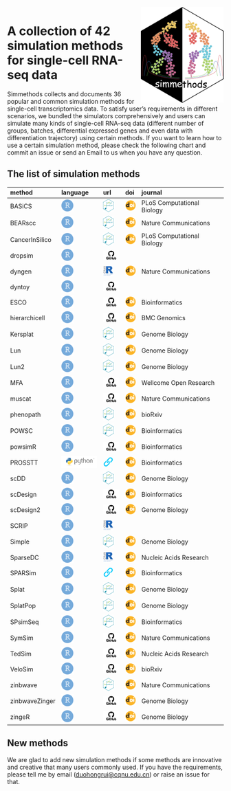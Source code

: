 
<img src="man/figures/simmethods_logo.png" align="right" width = "193px" height="223px"/>

# A collection of 42 simulation methods for single-cell RNA-seq data

Simmethods collects and documents 36 popular and common simulation
methods for single-cell transcriptomics data. To satisfy user’s
requirements in different scenarios, we bundled the simulators
comprehensively and users can simulate many kinds of single-cell RNA-seq
data (different number of groups, batches, differential expressed genes
and even data with differentiation trajectory) using certain methods. If
you want to learn how to use a certain simulation method, please check
the following chart and commit an issue or send an Email to us when you
have any question.

## The list of simulation methods

| method         | language                                                           | url                                                                                                                                                                  | doi                                                                                                                              | journal                    |
|:---------------|:-------------------------------------------------------------------|:---------------------------------------------------------------------------------------------------------------------------------------------------------------------|:---------------------------------------------------------------------------------------------------------------------------------|:---------------------------|
| BASiCS         | <img src='man/figures/R_logo.png' height='28px' width='28px'>      | <a href='https://bioconductor.org/packages/release/bioc/html/BASiCS.html'><img src='man/figures/bioconductor_logo.png' height='30px' width = '25px'></a>             | <a href='https://doi.org/10.1371/journal.pcbi.1004333'><img src='man/figures/doi_logo.png' height='24px' width = '24px'></a>     | PLoS Computational Biology |
| BEARscc        | <img src='man/figures/R_logo.png' height='28px' width='28px'>      | <a href='https://www.bioconductor.org/packages/release/bioc/html/BEARscc.html'><img src='man/figures/bioconductor_logo.png' height='30px' width = '25px'></a>        | <a href='https://doi.org/10.1038/s41467-018-03608-y'><img src='man/figures/doi_logo.png' height='24px' width = '24px'></a>       | Nature Communications      |
| CancerInSilico | <img src='man/figures/R_logo.png' height='28px' width='28px'>      | <a href='https://www.bioconductor.org/packages/release/bioc/html/CancerInSilico.html'><img src='man/figures/bioconductor_logo.png' height='30px' width = '25px'></a> | <a href='https://doi.org/10.1371/journal.pcbi.1006935'><img src='man/figures/doi_logo.png' height='24px' width = '24px'></a>     | PLoS Computational Biology |
| dropsim        | <img src='man/figures/R_logo.png' height='28px' width='28px'>      | <a href='https://github.com/marchinilab/dropsim'><img src='man/figures/github_logo.png' height='21px' width = '38px'></a>                                            |                                                                                                                                  |                            |
| dyngen         | <img src='man/figures/R_logo.png' height='28px' width='28px'>      | <a href='https://cran.r-project.org/web/packages/dyngen/index.html'><img src='man/figures/CRAN_logo.png' height='24px' width = '24px'></a>                           | <a href='https://doi.org/10.1038/s41467-021-24152-2'><img src='man/figures/doi_logo.png' height='24px' width = '24px'></a>       | Nature Communications      |
| dyntoy         | <img src='man/figures/R_logo.png' height='28px' width='28px'>      | <a href='https://github.com/dynverse/dyntoy'><img src='man/figures/github_logo.png' height='21px' width = '38px'></a>                                                |                                                                                                                                  |                            |
| ESCO           | <img src='man/figures/R_logo.png' height='28px' width='28px'>      | <a href='https://github.com/JINJINT/ESCO'><img src='man/figures/github_logo.png' height='21px' width = '38px'></a>                                                   | <a href='https://doi.org/10.1093/bioinformatics/btab116'><img src='man/figures/doi_logo.png' height='24px' width = '24px'></a>   | Bioinformatics             |
| hierarchicell  | <img src='man/figures/R_logo.png' height='28px' width='28px'>      | <a href='https://github.com/kdzimm/hierarchicell'><img src='man/figures/github_logo.png' height='21px' width = '38px'></a>                                           | <a href='https://doi.org/10.1186/s12864-021-07635-w'><img src='man/figures/doi_logo.png' height='24px' width = '24px'></a>       | BMC Genomics               |
| Kersplat       | <img src='man/figures/R_logo.png' height='28px' width='28px'>      | <a href='https://bioconductor.org/packages/release/bioc/html/splatter.html'><img src='man/figures/bioconductor_logo.png' height='30px' width = '25px'></a>           | <a href='https://doi.org/10.1186/s13059-017-1305-0'><img src='man/figures/doi_logo.png' height='24px' width = '24px'></a>        | Genome Biology             |
| Lun            | <img src='man/figures/R_logo.png' height='28px' width='28px'>      | <a href='https://bioconductor.org/packages/release/bioc/html/splatter.html'><img src='man/figures/bioconductor_logo.png' height='30px' width = '25px'></a>           | <a href='https://doi.org/10.1186/s13059-017-1305-0'><img src='man/figures/doi_logo.png' height='24px' width = '24px'></a>        | Genome Biology             |
| Lun2           | <img src='man/figures/R_logo.png' height='28px' width='28px'>      | <a href='https://bioconductor.org/packages/release/bioc/html/splatter.html'><img src='man/figures/bioconductor_logo.png' height='30px' width = '25px'></a>           | <a href='https://doi.org/10.1186/s13059-017-1305-0'><img src='man/figures/doi_logo.png' height='24px' width = '24px'></a>        | Genome Biology             |
| MFA            | <img src='man/figures/R_logo.png' height='28px' width='28px'>      | <a href='https://github.com/kieranrcampbell/mfa'><img src='man/figures/github_logo.png' height='21px' width = '38px'></a>                                            | <a href='https://doi.org/10.12688/wellcomeopenres.11087.1'><img src='man/figures/doi_logo.png' height='24px' width = '24px'></a> | Wellcome Open Research     |
| muscat         | <img src='man/figures/R_logo.png' height='28px' width='28px'>      | <a href='https://github.com/HelenaLC/muscat'><img src='man/figures/github_logo.png' height='21px' width = '38px'></a>                                                | <a href='https://doi.org/10.1038/s41467-020-19894-4'><img src='man/figures/doi_logo.png' height='24px' width = '24px'></a>       | Nature Communications      |
| phenopath      | <img src='man/figures/R_logo.png' height='28px' width='28px'>      | <a href='https://bioconductor.org/packages/release/bioc/html/phenopath.html'><img src='man/figures/bioconductor_logo.png' height='30px' width = '25px'></a>          | <a href='https://doi.org/10.1101/159913'><img src='man/figures/doi_logo.png' height='24px' width = '24px'></a>                   | bioRxiv                    |
| POWSC          | <img src='man/figures/R_logo.png' height='28px' width='28px'>      | <a href='http://www.bioconductor.org/packages/release/bioc/html/POWSC.html'><img src='man/figures/bioconductor_logo.png' height='30px' width = '25px'></a>           | <a href='https://doi.org/10.1093/bioinformatics/btaa607'><img src='man/figures/doi_logo.png' height='24px' width = '24px'></a>   | Bioinformatics             |
| powsimR        | <img src='man/figures/R_logo.png' height='28px' width='28px'>      | <a href='https://github.com/bvieth/powsimR'><img src='man/figures/github_logo.png' height='21px' width = '38px'></a>                                                 | <a href='https://doi.org/10.1093/bioinformatics/btx435'><img src='man/figures/doi_logo.png' height='24px' width = '24px'></a>    | Bioinformatics             |
| PROSSTT        | <img src='man/figures/python_logo.png' height='28px' width='84px'> | <a href='http://wwwuser.gwdg.de/~compbiol/prosstt/doc/'><img src='man/figures/URL.png' height='24px' width = '24px'></a>                                             | <a href='https://doi.org/10.1093/bioinformatics/btz078'><img src='man/figures/doi_logo.png' height='24px' width = '24px'></a>    | Bioinformatics             |
| scDD           | <img src='man/figures/R_logo.png' height='28px' width='28px'>      | <a href='https://www.bioconductor.org/packages/release/bioc/html/scDD.html'><img src='man/figures/bioconductor_logo.png' height='30px' width = '25px'></a>           | <a href='https://doi.org/10.1186/s13059-016-1077-y'><img src='man/figures/doi_logo.png' height='24px' width = '24px'></a>        | Genome Biology             |
| scDesign       | <img src='man/figures/R_logo.png' height='28px' width='28px'>      | <a href='https://github.com/Vivianstats/scDesign'><img src='man/figures/github_logo.png' height='21px' width = '38px'></a>                                           | <a href='https://doi.org/10.1093/bioinformatics/btz321'><img src='man/figures/doi_logo.png' height='24px' width = '24px'></a>    | Bioinformatics             |
| scDesign2      | <img src='man/figures/R_logo.png' height='28px' width='28px'>      | <a href='https://github.com/JSB-UCLA/scDesign2'><img src='man/figures/github_logo.png' height='21px' width = '38px'></a>                                             | <a href='https://doi.org/10.1186/s13059-021-02367-2'><img src='man/figures/doi_logo.png' height='24px' width = '24px'></a>       | Genome Biology             |
| SCRIP          | <img src='man/figures/R_logo.png' height='28px' width='28px'>      | <a href='https://cran.r-project.org/web/packages/SCRIP/index.html'><img src='man/figures/CRAN_logo.png' height='24px' width = '24px'></a>                            |                                                                                                                                  |                            |
| Simple         | <img src='man/figures/R_logo.png' height='28px' width='28px'>      | <a href='https://bioconductor.org/packages/release/bioc/html/splatter.html'><img src='man/figures/bioconductor_logo.png' height='30px' width = '25px'></a>           | <a href='https://doi.org/10.1186/s13059-017-1305-0'><img src='man/figures/doi_logo.png' height='24px' width = '24px'></a>        | Genome Biology             |
| SparseDC       | <img src='man/figures/R_logo.png' height='28px' width='28px'>      | <a href='https://cran.rstudio.com/web/packages/SparseDC/index.html'><img src='man/figures/CRAN_logo.png' height='24px' width = '24px'></a>                           | <a href='https://doi.org/10.1093/nar/gkx1113'><img src='man/figures/doi_logo.png' height='24px' width = '24px'></a>              | Nucleic Acids Research     |
| SPARSim        | <img src='man/figures/R_logo.png' height='28px' width='28px'>      | <a href='https://gitlab.com/sysbiobig/sparsim'><img src='man/figures/URL.png' height='24px' width = '24px'></a>                                                      | <a href='https://doi.org/10.1093/bioinformatics/btz752'><img src='man/figures/doi_logo.png' height='24px' width = '24px'></a>    | Bioinformatics             |
| Splat          | <img src='man/figures/R_logo.png' height='28px' width='28px'>      | <a href='https://bioconductor.org/packages/release/bioc/html/splatter.html'><img src='man/figures/bioconductor_logo.png' height='30px' width = '25px'></a>           | <a href='https://doi.org/10.1186/s13059-017-1305-0'><img src='man/figures/doi_logo.png' height='24px' width = '24px'></a>        | Genome Biology             |
| SplatPop       | <img src='man/figures/R_logo.png' height='28px' width='28px'>      | <a href='https://bioconductor.org/packages/release/bioc/html/splatter.html'><img src='man/figures/bioconductor_logo.png' height='30px' width = '25px'></a>           | <a href='https://doi.org/10.1186/s13059-021-02546-1'><img src='man/figures/doi_logo.png' height='24px' width = '24px'></a>       | Genome Biology             |
| SPsimSeq       | <img src='man/figures/R_logo.png' height='28px' width='28px'>      | <a href='https://www.bioconductor.org/packages/release/bioc/html/SPsimSeq.html'><img src='man/figures/bioconductor_logo.png' height='30px' width = '25px'></a>       | <a href='https://doi.org/10.1093/bioinformatics/btaa105'><img src='man/figures/doi_logo.png' height='24px' width = '24px'></a>   | Bioinformatics             |
| SymSim         | <img src='man/figures/R_logo.png' height='28px' width='28px'>      | <a href='https://github.com/YosefLab/SymSim'><img src='man/figures/github_logo.png' height='21px' width = '38px'></a>                                                | <a href='https://doi.org/10.1038/s41467-019-10500-w'><img src='man/figures/doi_logo.png' height='24px' width = '24px'></a>       | Nature Communications      |
| TedSim         | <img src='man/figures/R_logo.png' height='28px' width='28px'>      | <a href='https://github.com/Galaxeee/TedSim'><img src='man/figures/github_logo.png' height='21px' width = '38px'></a>                                                | <a href='https://doi.org/10.1093/nar/gkac235'><img src='man/figures/doi_logo.png' height='24px' width = '24px'></a>              | Nucleic Acids Research     |
| VeloSim        | <img src='man/figures/R_logo.png' height='28px' width='28px'>      | <a href='https://github.com/PeterZZQ/VeloSim'><img src='man/figures/github_logo.png' height='21px' width = '38px'></a>                                               | <a href='https://doi.org/10.1101/2021.01.11.426277'><img src='man/figures/doi_logo.png' height='24px' width = '24px'></a>        | bioRxiv                    |
| zinbwave       | <img src='man/figures/R_logo.png' height='28px' width='28px'>      | <a href='http://www.bioconductor.org/packages/release/bioc/html/zinbwave.html'><img src='man/figures/bioconductor_logo.png' height='30px' width = '25px'></a>        | <a href='https://doi.org/10.1038/s41467-017-02554-5'><img src='man/figures/doi_logo.png' height='24px' width = '24px'></a>       | Nature Communications      |
| zinbwaveZinger | <img src='man/figures/R_logo.png' height='28px' width='28px'>      | <a href='https://github.com/statOmics/zinbwaveZinger'><img src='man/figures/github_logo.png' height='21px' width = '38px'></a>                                       | <a href='https://doi.org/10.1186/s13059-018-1406-4'><img src='man/figures/doi_logo.png' height='24px' width = '24px'></a>        | Genome Biology             |
| zingeR         | <img src='man/figures/R_logo.png' height='28px' width='28px'>      | <a href='https://github.com/statOmics/zingeR'><img src='man/figures/github_logo.png' height='21px' width = '38px'></a>                                               | <a href='https://doi.org/10.1186/s13059-018-1406-4'><img src='man/figures/doi_logo.png' height='24px' width = '24px'></a>        | Genome Biology             |

## New methods

We are glad to add new simulation methods if some methods are innovative
and creative that many users commonly used. If you have the
requirements, please tell me by email (<duohongrui@cqnu.edu.cn>) or
raise an issue for that.
